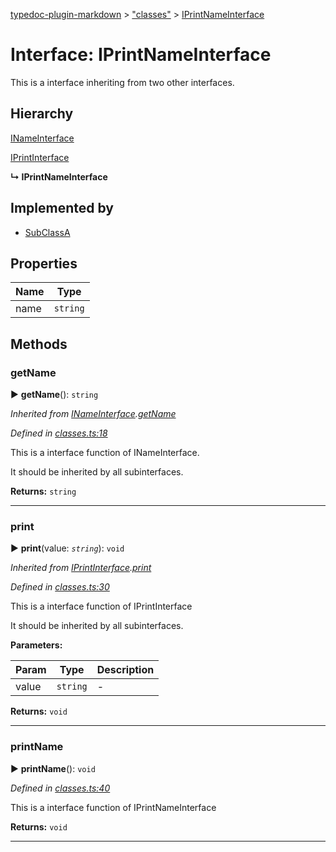 [typedoc-plugin-markdown](../README.md) > ["classes"](../modules/_classes_.md) > [IPrintNameInterface](../interfaces/_classes_.iprintnameinterface.md)



# Interface: IPrintNameInterface


This is a interface inheriting from two other interfaces.

## Hierarchy


 [INameInterface](_classes_.inameinterface.md)




 [IPrintInterface](_classes_.iprintinterface.md)

**↳ IPrintNameInterface**







## Implemented by

* [SubClassA](../classes/_classes_.subclassa.md)


## Properties

| Name  | Type                
| ------ | ------------------- 
| name | `string`


## Methods
<a id="getname"></a>

###  getName

► **getName**(): `string`




*Inherited from [INameInterface](_classes_.inameinterface.md).[getName](_classes_.inameinterface.md#getname)*

*Defined in [classes.ts:18](https://github.com/tgreyuk/typedoc-plugin-markdown/blob/master/tests/src/classes.ts#L18)*



This is a interface function of INameInterface.

It should be inherited by all subinterfaces.




**Returns:** `string`





___

<a id="print"></a>

###  print

► **print**(value: *`string`*): `void`




*Inherited from [IPrintInterface](_classes_.iprintinterface.md).[print](_classes_.iprintinterface.md#print)*

*Defined in [classes.ts:30](https://github.com/tgreyuk/typedoc-plugin-markdown/blob/master/tests/src/classes.ts#L30)*



This is a interface function of IPrintInterface

It should be inherited by all subinterfaces.


**Parameters:**

| Param | Type | Description |
| ------ | ------ | ------ |
| value | `string`   |  - |





**Returns:** `void`





___

<a id="printname"></a>

###  printName

► **printName**(): `void`




*Defined in [classes.ts:40](https://github.com/tgreyuk/typedoc-plugin-markdown/blob/master/tests/src/classes.ts#L40)*



This is a interface function of IPrintNameInterface




**Returns:** `void`





___


